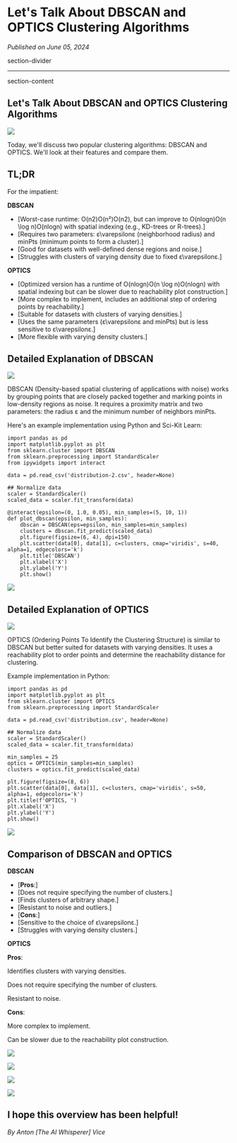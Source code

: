 # Let's Talk About DBSCAN and OPTICS Clustering Algorithms

*Published on June 05, 2024*

section-divider

------------------------------------------------------------------------

 section-content

## Let's Talk About DBSCAN and OPTICS Clustering Algorithms 


![](https://cdn-images-1.medium.com/max/800/1*-15_aekTt82CxfpxoGH2oA.gif)


Today, we'll discuss two popular clustering algorithms: DBSCAN and
OPTICS. We'll look at their features and compare them.

## TL;DR 

For the impatient:

**DBSCAN**

-   [Worst-case runtime: O(n2)O(n²)O(n2), but can improve to O(nlog⁡n)O(n
    \\log n)O(nlogn) with spatial indexing (e.g., KD-trees or
    R-trees).]
-   [Requires two parameters: ε\\varepsilonε (neighborhood radius) and
    minPts (minimum points to form a cluster).]
-   [Good for datasets with well-defined dense regions and
    noise.]
-   [Struggles with clusters of varying density due to fixed
    ε\\varepsilonε.]

**OPTICS**

-   [Optimized version has a runtime of O(nlog⁡n)O(n \\log n)O(nlogn)
    with spatial indexing but can be slower due to reachability plot
    construction.]
-   [More complex to implement, includes an additional step of ordering
    points by reachability.]
-   [Suitable for datasets with clusters of varying densities.]
-   [Uses the same parameters (ε\\varepsilonε and minPts) but is less
    sensitive to ε\\varepsilonε.]
-   [More flexible with varying density clusters.]

## Detailed Explanation of DBSCAN 


![](https://cdn-images-1.medium.com/max/800/1*D6G6EMjEXmNH35M78ZbJ6Q.gif)


DBSCAN (Density-based spatial clustering of applications with noise)
works by grouping points that are closely packed together and marking
points in low-density regions as noise. It requires a proximity matrix
and two parameters: the radius ε and the minimum number of neighbors
minPts.

Here's an example implementation using Python and Sci-Kit Learn:

``` 
import pandas as pd
import matplotlib.pyplot as plt
from sklearn.cluster import DBSCAN
from sklearn.preprocessing import StandardScaler
from ipywidgets import interact

data = pd.read_csv('distribution-2.csv', header=None)

## Normalize data
scaler = StandardScaler()
scaled_data = scaler.fit_transform(data)

@interact(epsilon=(0, 1.0, 0.05), min_samples=(5, 10, 1))
def plot_dbscan(epsilon, min_samples):
    dbscan = DBSCAN(eps=epsilon, min_samples=min_samples)
    clusters = dbscan.fit_predict(scaled_data)
    plt.figure(figsize=(6, 4), dpi=150)
    plt.scatter(data[0], data[1], c=clusters, cmap='viridis', s=40, alpha=1, edgecolors='k')
    plt.title('DBSCAN')
    plt.xlabel('X')
    plt.ylabel('Y')
    plt.show()
```


![](https://cdn-images-1.medium.com/max/800/1*G7Pj2vfm7aHluL4wsr6wBg.gif)


## Detailed Explanation of OPTICS 


![](https://cdn-images-1.medium.com/max/800/1*IN1Q92ZvaUqNufjlLgNuIQ.gif)


OPTICS (Ordering Points To Identify the Clustering Structure) is similar
to DBSCAN but better suited for datasets with varying densities. It uses
a reachability plot to order points and determine the reachability
distance for clustering.

Example implementation in Python:

``` 
import pandas as pd
import matplotlib.pyplot as plt
from sklearn.cluster import OPTICS
from sklearn.preprocessing import StandardScaler

data = pd.read_csv('distribution.csv', header=None)

## Normalize data
scaler = StandardScaler()
scaled_data = scaler.fit_transform(data)

min_samples = 25
optics = OPTICS(min_samples=min_samples)
clusters = optics.fit_predict(scaled_data)

plt.figure(figsize=(8, 6))
plt.scatter(data[0], data[1], c=clusters, cmap='viridis', s=50, alpha=1, edgecolors='k')
plt.title(f'OPTICS, ')
plt.xlabel('X')
plt.ylabel('Y')
plt.show()
```


![](https://cdn-images-1.medium.com/max/800/1*tQUwoZ56HldfALS0UBa4EQ.png)


## Comparison of DBSCAN and OPTICS 

**DBSCAN**

-   [**Pros**:]
-   [Does not require specifying the number of clusters.]
-   [Finds clusters of arbitrary shape.]
-   [Resistant to noise and outliers.]
-   [**Cons**:]
-   [Sensitive to the choice of ε\\varepsilonε.]
-   [Struggles with varying density clusters.]

**OPTICS**

**Pros**:

Identifies clusters with varying densities.

Does not require specifying the number of clusters.

Resistant to noise.

**Cons**:

More complex to implement.

Can be slower due to the reachability plot construction.


![](https://cdn-images-1.medium.com/max/600/1*Q_R4MOCJGOPbuUVGsGNppg.png)



![](https://cdn-images-1.medium.com/max/800/1*m4hk6c6_dWtRejldw6oNvw.png)



![](https://cdn-images-1.medium.com/max/800/1*IkrcF_lLjoSLPGEGm6N7mA.png)



![](https://cdn-images-1.medium.com/max/600/1*Li1utByxCIs3M4-C1lvXOg.png)


## I hope this overview has been helpful!

*By Anton [The AI Whisperer] Vice*
